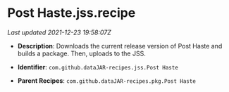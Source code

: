 # Post Haste.jss.recipe

_Last updated 2021-12-23 19:58:07Z_

- **Description**: Downloads the current release version of Post Haste and builds a package. Then, uploads to the JSS.

- **Identifier**: `com.github.dataJAR-recipes.jss.Post Haste`

- **Parent Recipes**: `com.github.dataJAR-recipes.pkg.Post Haste`